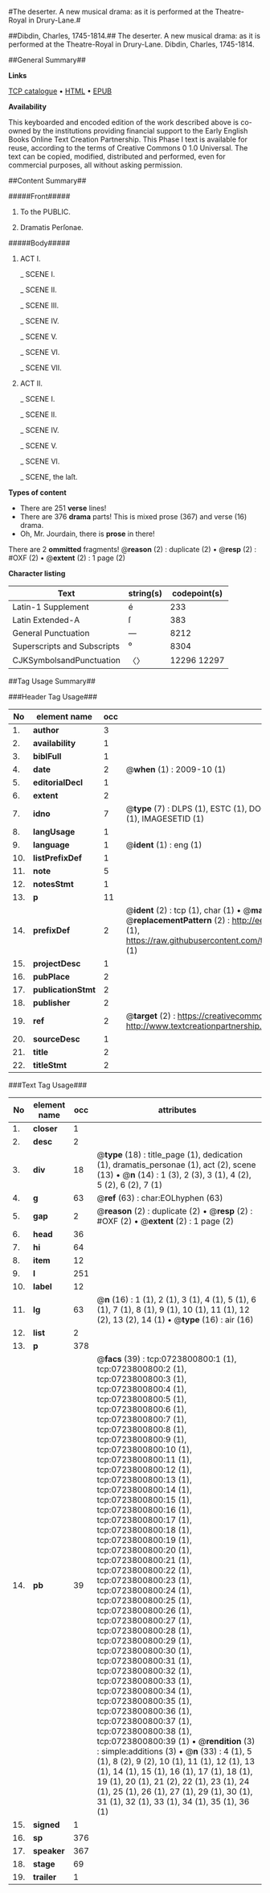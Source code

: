 #The deserter. A new musical drama: as it is performed at the Theatre-Royal in Drury-Lane.#

##Dibdin, Charles, 1745-1814.##
The deserter. A new musical drama: as it is performed at the Theatre-Royal in Drury-Lane.
Dibdin, Charles, 1745-1814.

##General Summary##

**Links**

[TCP catalogue](http://www.ota.ox.ac.uk/tcp/)  • 
[HTML](http://tei.it.ox.ac.uk/tcp/Texts-HTML/free/004/004819716.html)  • 
[EPUB](http://tei.it.ox.ac.uk/tcp/Texts-EPUB/free/004/004819716.epub)

**Availability**

This keyboarded and encoded edition of the
	       work described above is co-owned by the institutions
	       providing financial support to the Early English Books
	       Online Text Creation Partnership. This Phase I text is
	       available for reuse, according to the terms of Creative
	       Commons 0 1.0 Universal. The text can be copied,
	       modified, distributed and performed, even for
	       commercial purposes, all without asking permission.


##Content Summary##

#####Front#####

1. To the PUBLIC.

1. Dramatis Perſonae.

#####Body#####

1. ACT I.

    _ SCENE I.

    _ SCENE II.

    _ SCENE III.

    _ SCENE IV.

    _ SCENE V.

    _ SCENE VI.

    _ SCENE VII.

1. ACT II.

    _ SCENE I.

    _ SCENE II.

    _ SCENE IV.

    _ SCENE V.

    _ SCENE VI.

    _ SCENE, the laſt.

**Types of content**

  * There are 251 **verse** lines!
  * There are 376 **drama** parts! This is mixed prose (367) and verse (16) drama.
  * Oh, Mr. Jourdain, there is **prose** in there!

There are 2 **ommitted** fragments! 
 @__reason__ (2) : duplicate (2)  •  @__resp__ (2) : #OXF (2)  •  @__extent__ (2) : 1 page (2)

**Character listing**


|Text|string(s)|codepoint(s)|
|---|---|---|
|Latin-1 Supplement|é|233|
|Latin Extended-A|ſ|383|
|General Punctuation|—|8212|
|Superscripts             and Subscripts|⁰|8304|
|CJKSymbolsandPunctuation|〈〉|12296 12297|

##Tag Usage Summary##

###Header Tag Usage###

|No|element name|occ|attributes|
|---|---|---|---|
|1.|__author__|3||
|2.|__availability__|1||
|3.|__biblFull__|1||
|4.|__date__|2| @__when__ (1) : 2009-10 (1)|
|5.|__editorialDecl__|1||
|6.|__extent__|2||
|7.|__idno__|7| @__type__ (7) : DLPS (1), ESTC (1), DOCNO (1), TCP (1), GALEDOCNO (1), CONTENTSET (1), IMAGESETID (1)|
|8.|__langUsage__|1||
|9.|__language__|1| @__ident__ (1) : eng (1)|
|10.|__listPrefixDef__|1||
|11.|__note__|5||
|12.|__notesStmt__|1||
|13.|__p__|11||
|14.|__prefixDef__|2| @__ident__ (2) : tcp (1), char (1)  •  @__matchPattern__ (2) : ([0-9\-]+):([0-9IVX]+) (1), (.+) (1)  •  @__replacementPattern__ (2) : http://eebo.chadwyck.com/downloadtiff?vid=$1&page=$2 (1), https://raw.githubusercontent.com/textcreationpartnership/Texts/master/tcpchars.xml#$1 (1)|
|15.|__projectDesc__|1||
|16.|__pubPlace__|2||
|17.|__publicationStmt__|2||
|18.|__publisher__|2||
|19.|__ref__|2| @__target__ (2) : https://creativecommons.org/publicdomain/zero/1.0/ (1), http://www.textcreationpartnership.org/docs/. (1)|
|20.|__sourceDesc__|1||
|21.|__title__|2||
|22.|__titleStmt__|2||


###Text Tag Usage###

|No|element name|occ|attributes|
|---|---|---|---|
|1.|__closer__|1||
|2.|__desc__|2||
|3.|__div__|18| @__type__ (18) : title_page (1), dedication (1), dramatis_personae (1), act (2), scene (13)  •  @__n__ (14) : 1 (3), 2 (3), 3 (1), 4 (2), 5 (2), 6 (2), 7 (1)|
|4.|__g__|63| @__ref__ (63) : char:EOLhyphen (63)|
|5.|__gap__|2| @__reason__ (2) : duplicate (2)  •  @__resp__ (2) : #OXF (2)  •  @__extent__ (2) : 1 page (2)|
|6.|__head__|36||
|7.|__hi__|64||
|8.|__item__|12||
|9.|__l__|251||
|10.|__label__|12||
|11.|__lg__|63| @__n__ (16) : 1 (1), 2 (1), 3 (1), 4 (1), 5 (1), 6 (1), 7 (1), 8 (1), 9 (1), 10 (1), 11 (1), 12 (2), 13 (2), 14 (1)  •  @__type__ (16) : air (16)|
|12.|__list__|2||
|13.|__p__|378||
|14.|__pb__|39| @__facs__ (39) : tcp:0723800800:1 (1), tcp:0723800800:2 (1), tcp:0723800800:3 (1), tcp:0723800800:4 (1), tcp:0723800800:5 (1), tcp:0723800800:6 (1), tcp:0723800800:7 (1), tcp:0723800800:8 (1), tcp:0723800800:9 (1), tcp:0723800800:10 (1), tcp:0723800800:11 (1), tcp:0723800800:12 (1), tcp:0723800800:13 (1), tcp:0723800800:14 (1), tcp:0723800800:15 (1), tcp:0723800800:16 (1), tcp:0723800800:17 (1), tcp:0723800800:18 (1), tcp:0723800800:19 (1), tcp:0723800800:20 (1), tcp:0723800800:21 (1), tcp:0723800800:22 (1), tcp:0723800800:23 (1), tcp:0723800800:24 (1), tcp:0723800800:25 (1), tcp:0723800800:26 (1), tcp:0723800800:27 (1), tcp:0723800800:28 (1), tcp:0723800800:29 (1), tcp:0723800800:30 (1), tcp:0723800800:31 (1), tcp:0723800800:32 (1), tcp:0723800800:33 (1), tcp:0723800800:34 (1), tcp:0723800800:35 (1), tcp:0723800800:36 (1), tcp:0723800800:37 (1), tcp:0723800800:38 (1), tcp:0723800800:39 (1)  •  @__rendition__ (3) : simple:additions (3)  •  @__n__ (33) : 4 (1), 5 (1), 8 (2), 9 (2), 10 (1), 11 (1), 12 (1), 13 (1), 14 (1), 15 (1), 16 (1), 17 (1), 18 (1), 19 (1), 20 (1), 21 (2), 22 (1), 23 (1), 24 (1), 25 (1), 26 (1), 27 (1), 29 (1), 30 (1), 31 (1), 32 (1), 33 (1), 34 (1), 35 (1), 36 (1)|
|15.|__signed__|1||
|16.|__sp__|376||
|17.|__speaker__|367||
|18.|__stage__|69||
|19.|__trailer__|1||

